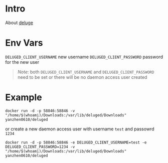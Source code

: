 # Intro

About [deluge](https://deluge-torrent.org/)

# Env Vars

`DELUGED_CLIENT_USERNAME` new username
`DELUGED_CLIENT_PASSWORD` password for the new user

> *Note*: both `DELUGED_CLIENT_USERNAME` and `DELUGED_CLIENT_PASSWORD` need to be set or there will be no daemon access user created

# Example

```
docker run -d -p 58846:58846 -v "/home/$(whoami)/Downloads:/var/lib/deluged/Downloads" yanzhen0610/deluged
```

or create a new daemon access user with username `test` and passowrd `1234`

```
docker run -d -p 58846:58846 -e DELUGED_CLIENT_USERNAME=test -e DELUGED_CLIENT_PASSWORD=1234 -v "/home/$(whoami)/Downloads:/var/lib/deluged/Downloads" yanzhen0610/deluged
```
